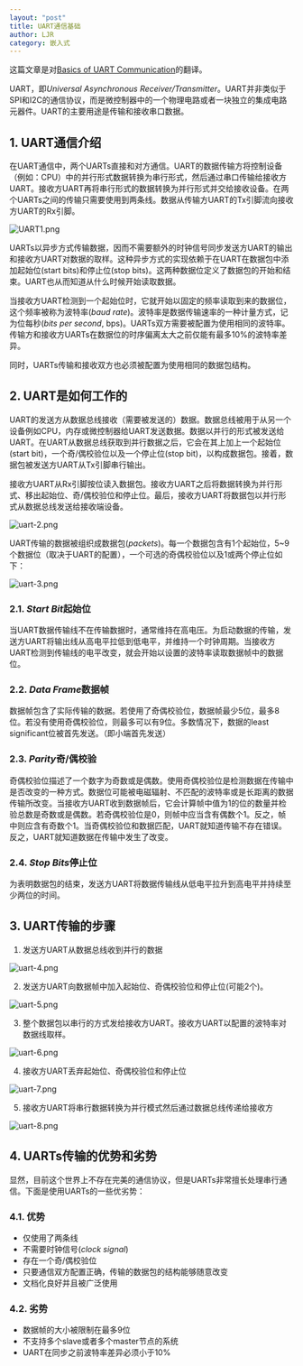 ```yaml
---
layout: "post"
title: UART通信基础
author: LJR
category: 嵌入式
---
```


这篇文章是对[Basics of UART Communication](https://cs140e.sergio.bz/notes/lec4/uart-basics.pdf)的翻译。

UART，即*Universal Asynchronous Receiver/Transmitter*。UART并非类似于SPI和I2C的通信协议，而是微控制器中的一个物理电路或者一块独立的集成电路元器件。UART的主要用途是传输和接收串口数据。

## 1. UART通信介绍

在UART通信中，两个UARTs直接和对方通信。UART的数据传输方将控制设备（例如：CPU）中的并行形式数据转换为串行形式，然后通过串口传输给接收方UART。接收方UART再将串行形式的数据转换为并行形式并交给接收设备。在两个UARTs之间的传输只需要使用到两条线。数据从传输方UART的Tx引脚流向接收方UART的Rx引脚。

![UART1.png](https://i.loli.net/2021/02/23/QRB6IdnTmepPCxS.png)

UARTs以异步方式传输数据，因而不需要额外的时钟信号同步发送方UART的输出和接收方UART对数据的取样。这种异步方式的实现依赖于在UART在数据包中添加起始位(start bits)和停止位(stop bits)。这两种数据位定义了数据包的开始和结束。UART也从而知道从什么时候开始读取数据。

当接收方UART检测到一个起始位时，它就开始以固定的频率读取到来的数据位，这个频率被称为波特率(*baud rate*)。波特率是数据传输速率的一种计量方式，记为位每秒(*bits per second*, bps)。UARTs双方需要被配置为使用相同的波特率。传输方和接收方UARTs在数据位的时序偏离太大之前仅能有最多10%的波特率差异。

同时，UARTs传输和接收双方也必须被配置为使用相同的数据包结构。

## 2. UART是如何工作的

UART的发送方从数据总线接收（需要被发送的）数据。数据总线被用于从另一个设备例如CPU，内存或微控制器给UART发送数据。数据以并行的形式被发送给UART。在UART从数据总线获取到并行数据之后，它会在其上加上一个起始位(start bit)，一个奇/偶校验位以及一个停止位(stop bit)，以构成数据包。接着，数据包被发送方UART从Tx引脚串行输出。

接收方UART从Rx引脚按位读入数据包。接收方UART之后将数据转换为并行形式、移出起始位、奇/偶校验位和停止位。最后，接收方UART将数据包以并行形式从数据总线发送给接收端设备。

![uart-2.png](https://i.loli.net/2021/02/23/bwUZmWptjgL4VX3.png)

UART传输的数据被组织成数据包(*packets*)。每一个数据包含有1个起始位，5~9个数据位（取决于UART的配置），一个可选的奇偶校验位以及1或两个停止位如下：

![uart-3.png](https://i.loli.net/2021/02/23/8dWkIexlQO3hZLC.png)

### 2.1. *Start Bit*起始位

当UART数据传输线不在传输数据时，通常维持在高电压。为启动数据的传输，发送方UART将输出线从高电平拉低到低电平，并维持一个时钟周期。当接收方UART检测到传输线的电平改变，就会开始以设置的波特率读取数据帧中的数据位。

### 2.2. *Data Frame*数据帧

数据帧包含了实际传输的数据。若使用了奇偶校验位，数据帧最少5位，最多8位。若没有使用奇偶校验位，则最多可以有9位。多数情况下，数据的least significant位被首先发送。（即小端首先发送）

### 2.3. *Parity*奇/偶校验

奇偶校验位描述了一个数字为奇数或是偶数。使用奇偶校验位是检测数据在传输中是否改变的一种方式。数据位可能被电磁辐射、不匹配的波特率或是长距离的数据传输所改变。当接收方UART收到数据帧后，它会计算帧中值为1的位的数量并检验总数是奇数或是偶数。若奇偶校验位是0，则帧中应当含有偶数个1。反之，帧中则应含有奇数个1。当奇偶校验位和数据匹配，UART就知道传输不存在错误。反之，UART就知道数据在传输中发生了改变。

### 2.4. *Stop Bits*停止位

为表明数据包的结束，发送方UART将数据传输线从低电平拉升到高电平并持续至少两位的时间。

## 3. UART传输的步骤

1. 发送方UART从数据总线收到并行的数据

![uart-4.png](https://i.loli.net/2021/02/23/wRVGjC1UDiKpxv5.png)

2. 发送方UART向数据帧中加入起始位、奇偶校验位和停止位(可能2个)。

![uart-5.png](https://i.loli.net/2021/02/23/xH4aSMrD3G8zJ9k.png)

3. 整个数据包以串行的方式发给接收方UART。接收方UART以配置的波特率对数据线取样。

![uart-6.png](https://i.loli.net/2021/02/23/wtRr8QpN1WoK3gT.png)

4. 接收方UART丢弃起始位、奇偶校验位和停止位

![uart-7.png](https://i.loli.net/2021/02/23/bk3PtDqswV8vjol.png)

5. 接收方UART将串行数据转换为并行模式然后通过数据总线传递给接收方

![uart-8.png](https://i.loli.net/2021/02/23/WTnCXODaL9NuJB1.png)

## 4. UARTs传输的优势和劣势

显然，目前这个世界上不存在完美的通信协议，但是UARTs非常擅长处理串行通信。下面是使用UARTs的一些优劣势：

### 4.1. 优势

+ 仅使用了两条线
+ 不需要时钟信号(*clock signal*)
+ 存在一个奇/偶校验位
+ 只要通信双方配置正确，传输的数据包的结构能够随意改变
+ 文档化良好并且被广泛使用

### 4.2. 劣势

+ 数据帧的大小被限制在最多9位
+ 不支持多个slave或者多个master节点的系统
+ UART在同步之前波特率差异必须小于10%
